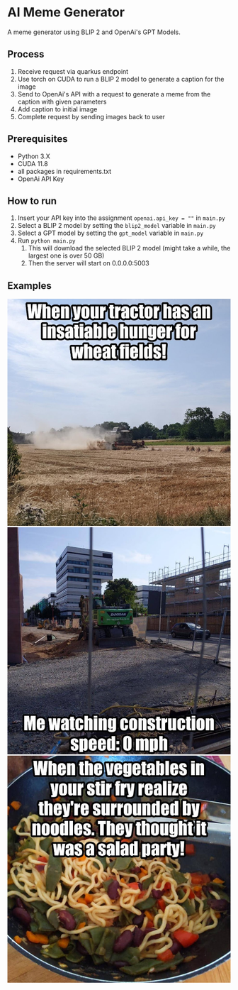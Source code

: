 # AI Meme Generator

A meme generator using BLIP 2 and OpenAi's GPT Models.

## Process

1. Receive request via quarkus endpoint
2. Use torch on CUDA to run a BLIP 2 model to generate a caption for the image
3. Send to OpenAi's API with a request to generate a meme from the caption with given parameters
4. Add caption to initial image
5. Complete request by sending images back to user

## Prerequisites

- Python 3.X
- CUDA 11.8
- all packages in requirements.txt
- OpenAi API Key

## How to run

1. Insert your API key into the assignment `openai.api_key = ""` in `main.py`
2. Select a BLIP 2 model by setting the `blip2_model` variable in `main.py`
3. Select a GPT model by setting the `gpt_model` variable in `main.py`
4. Run `python main.py`
   1. This will download the selected BLIP 2 model (might take a while, the largest one is over 50 GB)
   2. Then the server will start on 0.0.0.0:5003

## Examples

<img alt="Example 1" height="512" width="512" src="./doc/examples/example-1.jpeg"/>
<img alt="Example 2" height="512" width="512" src="./doc/examples/example-2.jpeg"/>
<img alt="Example 3" height="512" width="512" src="./doc/examples/example-3.jpeg"/>

